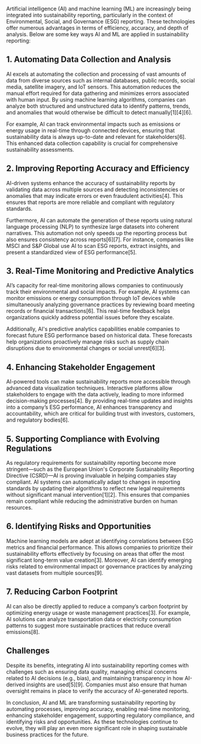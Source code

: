 Artificial intelligence (AI) and machine learning (ML) are increasingly being integrated into sustainability reporting, particularly in the context of Environmental, Social, and Governance (ESG) reporting. These technologies offer numerous advantages in terms of efficiency, accuracy, and depth of analysis. Below are some key ways AI and ML are applied in sustainability reporting:

## 1. Automating Data Collection and Analysis

AI excels at automating the collection and processing of vast amounts of data from diverse sources such as internal databases, public records, social media, satellite imagery, and IoT sensors. This automation reduces the manual effort required for data gathering and minimizes errors associated with human input. By using machine learning algorithms, companies can analyze both structured and unstructured data to identify patterns, trends, and anomalies that would otherwise be difficult to detect manually\[1]\[4]\[6].

For example, AI can track environmental impacts such as emissions or energy usage in real-time through connected devices, ensuring that sustainability data is always up-to-date and relevant for stakeholders\[6]. This enhanced data collection capability is crucial for comprehensive sustainability assessments.

## 2. Improving Reporting Accuracy and Efficiency

AI-driven systems enhance the accuracy of sustainability reports by validating data across multiple sources and detecting inconsistencies or anomalies that may indicate errors or even fraudulent activities\[4]. This ensures that reports are more reliable and compliant with regulatory standards.

Furthermore, AI can automate the generation of these reports using natural language processing (NLP) to synthesize large datasets into coherent narratives. This automation not only speeds up the reporting process but also ensures consistency across reports\[6]\[7]. For instance, companies like MSCI and S\&P Global use AI to scan ESG reports, extract insights, and present a standardized view of ESG performance\[5].

## 3. Real-Time Monitoring and Predictive Analytics

AI’s capacity for real-time monitoring allows companies to continuously track their environmental and social impacts. For example, AI systems can monitor emissions or energy consumption through IoT devices while simultaneously analyzing governance practices by reviewing board meeting records or financial transactions\[6]. This real-time feedback helps organizations quickly address potential issues before they escalate.

Additionally, AI's predictive analytics capabilities enable companies to forecast future ESG performance based on historical data. These forecasts help organizations proactively manage risks such as supply chain disruptions due to environmental changes or social unrest\[6]\[3].

## 4. Enhancing Stakeholder Engagement

AI-powered tools can make sustainability reports more accessible through advanced data visualization techniques. Interactive platforms allow stakeholders to engage with the data actively, leading to more informed decision-making processes\[4]. By providing real-time updates and insights into a company’s ESG performance, AI enhances transparency and accountability, which are critical for building trust with investors, customers, and regulatory bodies\[6].

## 5. Supporting Compliance with Evolving Regulations

As regulatory requirements for sustainability reporting become more stringent—such as the European Union's Corporate Sustainability Reporting Directive (CSRD)—AI is proving invaluable in helping companies stay compliant. AI systems can automatically adapt to changes in reporting standards by updating their algorithms to reflect new legal requirements without significant manual intervention\[1]\[2]. This ensures that companies remain compliant while reducing the administrative burden on human resources.

## 6. Identifying Risks and Opportunities

Machine learning models are adept at identifying correlations between ESG metrics and financial performance. This allows companies to prioritize their sustainability efforts effectively by focusing on areas that offer the most significant long-term value creation\[3]. Moreover, AI can identify emerging risks related to environmental impact or governance practices by analyzing vast datasets from multiple sources\[9].

## 7. Reducing Carbon Footprint

AI can also be directly applied to reduce a company’s carbon footprint by optimizing energy usage or waste management practices\[3]. For example, AI solutions can analyze transportation data or electricity consumption patterns to suggest more sustainable practices that reduce overall emissions\[8].

## Challenges

Despite its benefits, integrating AI into sustainability reporting comes with challenges such as ensuring data quality, managing ethical concerns related to AI decisions (e.g., bias), and maintaining transparency in how AI-derived insights are used\[5]\[9]. Companies must also ensure that human oversight remains in place to verify the accuracy of AI-generated reports.

In conclusion, AI and ML are transforming sustainability reporting by automating processes, improving accuracy, enabling real-time monitoring, enhancing stakeholder engagement, supporting regulatory compliance, and identifying risks and opportunities. As these technologies continue to evolve, they will play an even more significant role in shaping sustainable business practices for the future.

&#x20;






